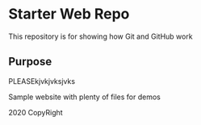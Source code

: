 # Starter Web Repo

This repository is for showing how Git and GitHub work

## Purpose

PLEASEkjvkjvksjvks

Sample website with plenty of files for demos

2020 CopyRight